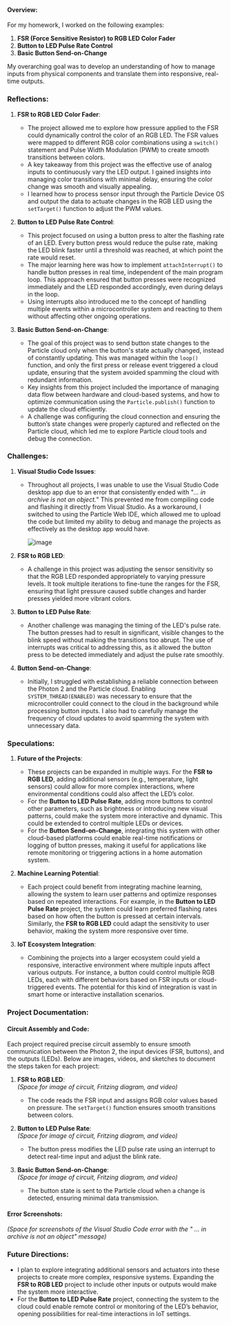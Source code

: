#### Overview:
For my homework, I worked on the following examples:
1. **FSR (Force Sensitive Resistor) to RGB LED Color Fader**
2. **Button to LED Pulse Rate Control**
3. **Basic Button Send-on-Change**

My overarching goal was to develop an understanding of how to manage inputs from physical components and translate them into responsive, real-time outputs.


### Reflections:

1. **FSR to RGB LED Color Fader**:
   - The project allowed me to explore how pressure applied to the FSR could dynamically control the color of an RGB LED. The FSR values were mapped to different RGB color combinations using a `switch()` statement and Pulse Width Modulation (PWM) to create smooth transitions between colors.
   - A key takeaway from this project was the effective use of analog inputs to continuously vary the LED output. I gained insights into managing color transitions with minimal delay, ensuring the color change was smooth and visually appealing.
   - I learned how to process sensor input through the Particle Device OS and output the data to actuate changes in the RGB LED using the `setTarget()` function to adjust the PWM values.

2. **Button to LED Pulse Rate Control**:
   - This project focused on using a button press to alter the flashing rate of an LED. Every button press would reduce the pulse rate, making the LED blink faster until a threshold was reached, at which point the rate would reset.
   - The major learning here was how to implement `attachInterrupt()` to handle button presses in real time, independent of the main program loop. This approach ensured that button presses were recognized immediately and the LED responded accordingly, even during delays in the loop.
   - Using interrupts also introduced me to the concept of handling multiple events within a microcontroller system and reacting to them without affecting other ongoing operations.

3. **Basic Button Send-on-Change**:
   - The goal of this project was to send button state changes to the Particle cloud only when the button's state actually changed, instead of constantly updating. This was managed within the `loop()` function, and only the first press or release event triggered a cloud update, ensuring that the system avoided spamming the cloud with redundant information.
   - Key insights from this project included the importance of managing data flow between hardware and cloud-based systems, and how to optimize communication using the `Particle.publish()` function to update the cloud efficiently.
   - A challenge was configuring the cloud connection and ensuring the button’s state changes were properly captured and reflected on the Particle cloud, which led me to explore Particle cloud tools and debug the connection.


### Challenges:

1. **Visual Studio Code Issues**:
   - Throughout all projects, I was unable to use the Visual Studio Code desktop app due to an error that consistently ended with "*... in archive is not an object.*" This prevented me from compiling code and flashing it directly from Visual Studio. As a workaround, I switched to using the Particle Web IDE, which allowed me to upload the code but limited my ability to debug and manage the projects as effectively as the desktop app would have.
     
     ![image](https://drive.google.com/uc?export=view&id=<1GGVWthh3_KmnlDg-PW1yzNud5bLlGQPf>)

2. **FSR to RGB LED**:
   - A challenge in this project was adjusting the sensor sensitivity so that the RGB LED responded appropriately to varying pressure levels. It took multiple iterations to fine-tune the ranges for the FSR, ensuring that light pressure caused subtle changes and harder presses yielded more vibrant colors.

3. **Button to LED Pulse Rate**:
   - Another challenge was managing the timing of the LED's pulse rate. The button presses had to result in significant, visible changes to the blink speed without making the transitions too abrupt. The use of interrupts was critical to addressing this, as it allowed the button press to be detected immediately and adjust the pulse rate smoothly.

4. **Button Send-on-Change**:
   - Initially, I struggled with establishing a reliable connection between the Photon 2 and the Particle cloud. Enabling `SYSTEM_THREAD(ENABLED)` was necessary to ensure that the microcontroller could connect to the cloud in the background while processing button inputs. I also had to carefully manage the frequency of cloud updates to avoid spamming the system with unnecessary data.


### Speculations:

1. **Future of the Projects**:
   - These projects can be expanded in multiple ways. For the **FSR to RGB LED**, adding additional sensors (e.g., temperature, light sensors) could allow for more complex interactions, where environmental conditions could also affect the LED’s color.
   - For the **Button to LED Pulse Rate**, adding more buttons to control other parameters, such as brightness or introducing new visual patterns, could make the system more interactive and dynamic. This could be extended to control multiple LEDs or devices.
   - For the **Button Send-on-Change**, integrating this system with other cloud-based platforms could enable real-time notifications or logging of button presses, making it useful for applications like remote monitoring or triggering actions in a home automation system.

2. **Machine Learning Potential**:
   - Each project could benefit from integrating machine learning, allowing the system to learn user patterns and optimize responses based on repeated interactions. For example, in the **Button to LED Pulse Rate** project, the system could learn preferred flashing rates based on how often the button is pressed at certain intervals. Similarly, the **FSR to RGB LED** could adapt the sensitivity to user behavior, making the system more responsive over time.

3. **IoT Ecosystem Integration**:
   - Combining the projects into a larger ecosystem could yield a responsive, interactive environment where multiple inputs affect various outputs. For instance, a button could control multiple RGB LEDs, each with different behaviors based on FSR inputs or cloud-triggered events. The potential for this kind of integration is vast in smart home or interactive installation scenarios.


### Project Documentation:

#### Circuit Assembly and Code:
Each project required precise circuit assembly to ensure smooth communication between the Photon 2, the input devices (FSR, buttons), and the outputs (LEDs). Below are images, videos, and sketches to document the steps taken for each project:

1. **FSR to RGB LED**:  
   *(Space for image of circuit, Fritzing diagram, and video)*  
   
   - The code reads the FSR input and assigns RGB color values based on pressure. The `setTarget()` function ensures smooth transitions between colors.
   
2. **Button to LED Pulse Rate**:  
   *(Space for image of circuit, Fritzing diagram, and video)*  
   
   - The button press modifies the LED pulse rate using an interrupt to detect real-time input and adjust the blink rate.
   
3. **Basic Button Send-on-Change**:  
   *(Space for image of circuit, Fritzing diagram, and video)*  
   
   - The button state is sent to the Particle cloud when a change is detected, ensuring minimal data transmission.

#### Error Screenshots:  
*(Space for screenshots of the Visual Studio Code error with the " ... in archive is not an object" message)*


### Future Directions:
- I plan to explore integrating additional sensors and actuators into these projects to create more complex, responsive systems. Expanding the **FSR to RGB LED** project to include other inputs or outputs would make the system more interactive.
- For the **Button to LED Pulse Rate** project, connecting the system to the cloud could enable remote control or monitoring of the LED’s behavior, opening possibilities for real-time interactions in IoT settings.
